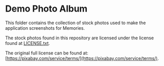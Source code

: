 # Demo Photo Album

This folder contains the collection of stock photos
used to make the application screenshots for Memories.

The stock photos found in this repository are licensed
under the license found at [LICENSE.txt](./LICENSE.txt).

The original full license can be found at:
[https://pixabay.com/service/terms/](https://pixabay.com/service/terms/).

